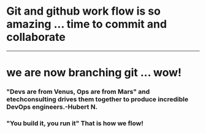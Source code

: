 # Git and github work flow is so amazing ... time to commit and collaborate
---
# we are now branching git ... wow!
### "Devs are from Venus, Ops are from Mars" and etechconsulting drives them together to produce incredible DevOps engineers.-Hubert N.
### "You build it, you run it" That is how we flow!
